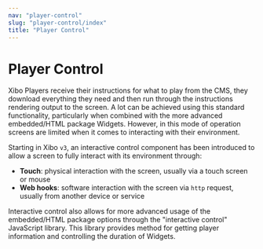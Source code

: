```yaml
---
nav: "player-control"
slug: "player-control/index"
title: "Player Control"
---
```


# Player Control

Xibo Players receive their instructions for what to play from the CMS, they download everything they need and then run through the instructions rendering output to the screen. A lot can be achieved using this standard functionality, particularly when combined with the more advanced embedded/HTML package Widgets. However, in this mode of operation screens are limited when it comes to interacting with their environment.

Starting in Xibo `v3`, an interactive control component has been introduced to allow a screen to fully interact with its environment through:

- **Touch**: physical interaction with the screen, usually via a touch screen or mouse
- **Web hooks**: software interaction with the screen via `http` request, usually from another device or service



Interactive control also allows for more advanced usage of the embedded/HTML package options through the "interactive control" JavaScript library. This library provides method for getting player information and controlling the duration of Widgets.